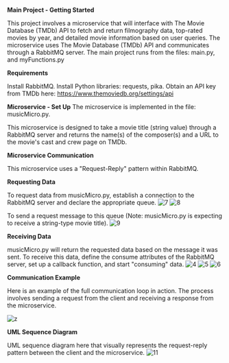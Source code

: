 **Main Project - Getting Started**

This project involves a microservice that will interface with The Movie Database (TMDb) API to fetch and return filmography data, top-rated movies by year, and detailed movie information based on user queries. The microservice uses The Movie Database (TMDb) API and communicates through a RabbitMQ server. The main project runs from the files: main.py, and myFunctions.py

**Requirements**

Install RabbitMQ.
Install Python libraries: requests, pika.
Obtain an API key from TMDb here: https://www.themoviedb.org/settings/api

**Microservice - Set Up**
The microservice is implemented in the file: musicMicro.py.

This microservice is designed to take a movie title (string value) through a RabbitMQ server and returns the name(s) of the composer(s) and a URL to the movie's cast and crew page on TMDb.

**Microservice Communication**

This microservice uses a "Request-Reply" pattern within RabbitMQ.

**Requesting Data**

To request data from musicMicro.py, establish a connection to the RabbitMQ server and declare the appropriate queue.
![7](https://github.com/prabhash42/Myproject/assets/114190627/2b868971-03d8-4719-b7f5-58e47b676fef)
![8](https://github.com/prabhash42/Myproject/assets/114190627/7d142982-bbd8-4316-b4bd-f5dea4325a87)

To send a request message to this queue (Note: musicMicro.py is expecting to receive a string-type movie title).
![9](https://github.com/prabhash42/Myproject/assets/114190627/e01ee7eb-2d99-4c57-b605-e14515633708)

**Receiving Data**

musicMicro.py will return the requested data based on the message it was sent. To receive this data, define the consume attributes of the RabbitMQ server, set up a callback function, and start "consuming" data.
![4](https://github.com/prabhash42/Myproject/assets/114190627/ae05cfc9-d626-43c2-81be-7624b632ceac)
![5](https://github.com/prabhash42/Myproject/assets/114190627/8199c243-c7a0-4ef3-b05c-dbed45d1d0b3)
![6](https://github.com/prabhash42/Myproject/assets/114190627/580e16c4-0b59-4305-97a9-5d45b13d3436)

**Communication Example**

Here is an example of the full communication loop in action. The process involves sending a request from the client and receiving a response from the microservice.

![z](https://github.com/prabhash42/Myproject/assets/114190627/e7d4c7b6-8928-40fc-903c-06311f41fe6c)

**UML Sequence Diagram**

UML sequence diagram here that visually represents the request-reply pattern between the client and the microservice.
![11](https://github.com/prabhash42/Myproject/assets/114190627/39fb6c92-52e5-4a45-8fe2-5f451e513e38)

